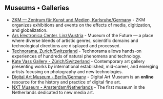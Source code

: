 ## Museums • Galleries

-   [ZKM — Zentrum für Kunst und Medien, Karlsruhe/Germany](https://zkm.de/) - ZKM organizes exhibitions and events on the effects of media, digitization, and globalization.
-   [Ars Electronica Center, Linz/Austria](https://ars.electronica.art/center/) - Museum of the Future — a place where diverse blends of artistic genres, scientific domains and technological directions are displayed and processed.
-   [Technorama, Zurich/Switzerland](https://www.technorama.ch/en/home) - Technorama allows hands-on experiences of hundreds of natural phenomena and technology.
-   [Kate Vass Gallery - Zürich/Switzerland](https://www.katevassgalerie.com/) - Contemporary art gallery presenting works by international established, mid-career, and emerging artists focusing on photography and new technologies.
-   [Digital Art Museum - Berlin/Germany](http://dam.org/) - Digital Art Museum is an **online** resource for the history and practice of digital fine art.
-   [NXT Museum - Amsterdam/Netherlands](https://nxtmuseum.com/) - The first museum in the Netherlands dedicated to new media art.